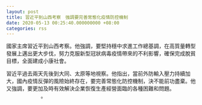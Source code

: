 ```yaml
---
layout: post
title: 習近平到山西考察　強調要完善常態化疫情防控機制
date: 2020-05-13 00:25:40.000000000 +08:00
categories: rss
---
```


國家主席習近平到山西考察。他強調，要堅持穩中求進工作總基調，在高質量轉型發展上邁出更大步伐，努力克服新型冠狀病毒疫情帶來的不利影響，確保完成脫貧目標，全面建成小康社會。

習近平過去兩天先後到大同、太原等地視察。他指出，當前外防輸入壓力持續加大，國內疫情反彈的風險始終存在，要完善常態化防控機制，決不能前功盡棄。他又強調，要更加及時有效解決企業恢復生產經營面臨的各種困難和問題。
　　
　　
　　。
　

